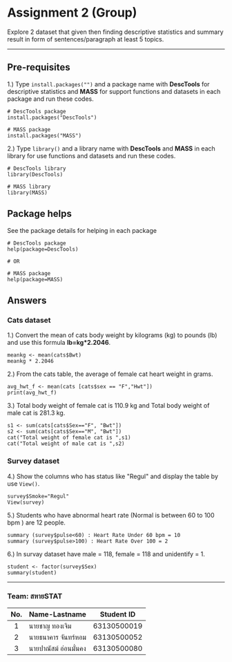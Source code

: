 # Assignment 2 (Group)

Explore 2 dataset that given then finding descriptive statistics and summary result in form of sentences/paragraph at least 5 topics.

---

## Pre-requisites

1.) Type `install.packages("")` and a package name with **DescTools** for descriptive statistics and **MASS** for support functions and datasets in each package and run these codes.

```{R}
# DescTools package
install.packages("DescTools")

# MASS package
install.packages("MASS")
```

2.) Type `library()` and a library name with **DescTools** and **MASS** in each library for use functions and datasets and run these codes.

```{R}
# DescTools library
library(DescTools)

# MASS library
library(MASS)
```

## Package helps

See the package details for helping in each package

```{R}
# DescTools package
help(package=DescTools)

# OR

# MASS package
help(package=MASS)
```

## Answers

### Cats dataset

1.) Convert the mean of cats body weight by kilograms (kg) to pounds (lb) and use this formula __lb=kg*2.2046__.

```{R}
meankg <- mean(cats$Bwt)
meankg * 2.2046
```

2.) From the cats table, the average of female cat heart weight in grams.

```{R}
avg_hwt_f <- mean(cats [cats$sex == "F","Hwt"])
print(avg_hwt_f)
```

3.) Total body weight of female cat is 110.9 kg and Total body weight of male cat is 281.3 kg.

```{R}
s1 <- sum(cats[cats$Sex=="F", "Bwt"])
s2 <- sum(cats[cats$Sex=="M", "Bwt"])
cat("Total weight of female cat is ",s1)
cat("Total weight of male cat is ",s2)
```

### Survey dataset

4.) Show the columns who has status like "Regul" and display the table by use `View()`.

```{R}
survey$Smoke="Regul"
View(survey)
```

5.) Students who have abnormal heart rate (Normal is between 60 to 100 bpm ) are 12 people.

```{R}
summary (survey$pulse<60) : Heart Rate Under 60 bpm = 10 
summary (survey$pulse>100) : Heart Rate Over 100 = 2
```

6.) In survay dataset have male = 118, female = 118 and unidentify = 1.

```{R}
student <- factor(survey$Sex)
summary(student)
```

---

### Team: สหายSTAT

| No. | Name-Lastname     | Student ID  |
| :-: | ----------------- | :---------: |
| 1   | นายชาญ ทองเจิม     | 63130500019 |
| 2   | นายธนาคาร จันทร์หอม | 63130500052 |
| 3   | นายปาณัสม์ อ่อนมั่นคง | 63130500080 |
